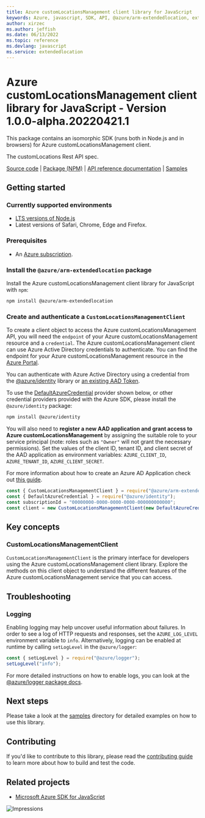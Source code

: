 ```yaml
---
title: Azure customLocationsManagement client library for JavaScript
keywords: Azure, javascript, SDK, API, @azure/arm-extendedlocation, extendedlocation
author: xirzec
ms.author: jeffish
ms.date: 06/13/2022
ms.topic: reference
ms.devlang: javascript
ms.service: extendedlocation
---
```

# Azure customLocationsManagement client library for JavaScript - Version 1.0.0-alpha.20220421.1 


This package contains an isomorphic SDK (runs both in Node.js and in browsers) for Azure customLocationsManagement client.

The customLocations Rest API spec.

[Source code](https://github.com/Azure/azure-sdk-for-js/tree/main/sdk/extendedlocation/arm-extendedlocation) |
[Package (NPM)](https://www.npmjs.com/package/@azure/arm-extendedlocation) |
[API reference documentation](/javascript/api/@azure/arm-extendedlocation) |
[Samples](https://github.com/Azure-Samples/azure-samples-js-management)

## Getting started

### Currently supported environments

- [LTS versions of Node.js](https://nodejs.org/about/releases/)
- Latest versions of Safari, Chrome, Edge and Firefox.

### Prerequisites

- An [Azure subscription][azure_sub].

### Install the `@azure/arm-extendedlocation` package

Install the Azure customLocationsManagement client library for JavaScript with `npm`:

```bash
npm install @azure/arm-extendedlocation
```

### Create and authenticate a `CustomLocationsManagementClient`

To create a client object to access the Azure customLocationsManagement API, you will need the `endpoint` of your Azure customLocationsManagement resource and a `credential`. The Azure customLocationsManagement client can use Azure Active Directory credentials to authenticate.
You can find the endpoint for your Azure customLocationsManagement resource in the [Azure Portal][azure_portal].

You can authenticate with Azure Active Directory using a credential from the [@azure/identity][azure_identity] library or [an existing AAD Token](https://github.com/Azure/azure-sdk-for-js/blob/master/sdk/identity/identity/samples/AzureIdentityExamples.md#authenticating-with-a-pre-fetched-access-token).

To use the [DefaultAzureCredential][defaultazurecredential] provider shown below, or other credential providers provided with the Azure SDK, please install the `@azure/identity` package:

```bash
npm install @azure/identity
```

You will also need to **register a new AAD application and grant access to Azure customLocationsManagement** by assigning the suitable role to your service principal (note: roles such as `"Owner"` will not grant the necessary permissions).
Set the values of the client ID, tenant ID, and client secret of the AAD application as environment variables: `AZURE_CLIENT_ID`, `AZURE_TENANT_ID`, `AZURE_CLIENT_SECRET`.

For more information about how to create an Azure AD Application check out [this guide](/azure/active-directory/develop/howto-create-service-principal-portal).

```javascript
const { CustomLocationsManagementClient } = require("@azure/arm-extendedlocation");
const { DefaultAzureCredential } = require("@azure/identity");
const subscriptionId = "00000000-0000-0000-0000-000000000000";
const client = new CustomLocationsManagementClient(new DefaultAzureCredential(), subscriptionId);
```

## Key concepts

### CustomLocationsManagementClient

`CustomLocationsManagementClient` is the primary interface for developers using the Azure customLocationsManagement client library. Explore the methods on this client object to understand the different features of the Azure customLocationsManagement service that you can access.

## Troubleshooting

### Logging

Enabling logging may help uncover useful information about failures. In order to see a log of HTTP requests and responses, set the `AZURE_LOG_LEVEL` environment variable to `info`. Alternatively, logging can be enabled at runtime by calling `setLogLevel` in the `@azure/logger`:

```javascript
const { setLogLevel } = require("@azure/logger");
setLogLevel("info");
```

For more detailed instructions on how to enable logs, you can look at the [@azure/logger package docs](https://github.com/Azure/azure-sdk-for-js/tree/main/sdk/core/logger).

## Next steps

Please take a look at the [samples](https://github.com/Azure-Samples/azure-samples-js-management) directory for detailed examples on how to use this library.

## Contributing

If you'd like to contribute to this library, please read the [contributing guide](https://github.com/Azure/azure-sdk-for-js/blob/main/CONTRIBUTING.md) to learn more about how to build and test the code.

## Related projects

- [Microsoft Azure SDK for JavaScript](https://github.com/Azure/azure-sdk-for-js)

![Impressions](https://azure-sdk-impressions.azurewebsites.net/api/impressions/azure-sdk-for-js%2Fsdk%2Fextendedlocation%2Farm-extendedlocation%2FREADME.png)

[azure_cli]: /cli/azure
[azure_sub]: https://azure.microsoft.com/free/
[azure_sub]: https://azure.microsoft.com/free/
[azure_portal]: https://portal.azure.com
[azure_identity]: https://github.com/Azure/azure-sdk-for-js/tree/main/sdk/identity/identity
[defaultazurecredential]: https://github.com/Azure/azure-sdk-for-js/tree/main/sdk/identity/identity#defaultazurecredential

